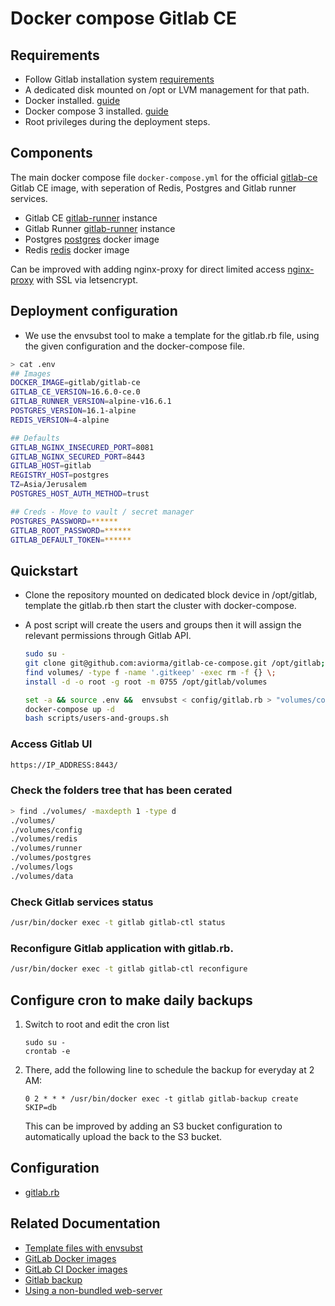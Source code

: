 # Docker compose Gitlab CE


## Requirements

- Follow Gitlab installation system [requirements](https://docs.gitlab.com/ee/install/requirements.html)
- A dedicated disk mounted on /opt or LVM management for that path.
- Docker installed. [guide](https://docs.docker.com/engine/install/)
- Docker compose 3 installed. [guide](https://docs.docker.com/compose/install/)
- Root privileges during the deployment steps.

## Components

The main docker compose file `docker-compose.yml` for the official [gitlab-ce](https://hub.docker.com/r/gitlab/gitlab-ce) Gitlab CE image, with seperation of Redis, Postgres and Gitlab runner services.

- Gitlab CE [gitlab-runner](https://hub.docker.com/r/gitlab/gitlab/) instance
- Gitlab Runner [gitlab-runner](https://hub.docker.com/r/gitlab/gitlab-runner/) instance
- Postgres [postgres](https://hub.docker.com/_/postgres/) docker image
- Redis [redis](https://hub.docker.com/_/redis/) docker image

Can be improved with adding nginx-proxy for direct limited access [nginx-proxy](https://github.com/jwilder/nginx-proxy) with SSL via letsencrypt.

## Deployment configuration
- We use the envsubst tool to make a template for the gitlab.rb file, using the given configuration and the docker-compose file.

```bash
> cat .env
## Images
DOCKER_IMAGE=gitlab/gitlab-ce
GITLAB_CE_VERSION=16.6.0-ce.0
GITLAB_RUNNER_VERSION=alpine-v16.6.1
POSTGRES_VERSION=16.1-alpine
REDIS_VERSION=4-alpine

## Defaults
GITLAB_NGINX_INSECURED_PORT=8081
GITLAB_NGINX_SECURED_PORT=8443
GITLAB_HOST=gitlab
REGISTRY_HOST=postgres
TZ=Asia/Jerusalem
POSTGRES_HOST_AUTH_METHOD=trust

## Creds - Move to vault / secret manager
POSTGRES_PASSWORD=******
GITLAB_ROOT_PASSWORD=******
GITLAB_DEFAULT_TOKEN=******
```
## Quickstart

- Clone the repository mounted on dedicated block device in /opt/gitlab, template the gitlab.rb then start the cluster with docker-compose.
- A post script will create the users and groups then it will assign the relevant permissions through Gitlab API.

   ```bash
   sudo su -
   git clone git@github.com:aviorma/gitlab-ce-compose.git /opt/gitlab; cd $_
   find volumes/ -type f -name '.gitkeep' -exec rm -f {} \;
   install -d -o root -g root -m 0755 /opt/gitlab/volumes

   set -a && source .env &&  envsubst < config/gitlab.rb > "volumes/config/gitlab.rb"
   docker-compose up -d
   bash scripts/users-and-groups.sh
   ```

### Access Gitlab UI
   ```bash
   https://IP_ADDRESS:8443/
   ```

### Check the folders tree that has been cerated

   ```bash
   > find ./volumes/ -maxdepth 1 -type d
   ./volumes/
   ./volumes/config
   ./volumes/redis
   ./volumes/runner
   ./volumes/postgres
   ./volumes/logs
   ./volumes/data
   ```

### Check Gitlab services status

```bash
/usr/bin/docker exec -t gitlab gitlab-ctl status
```

### Reconfigure Gitlab application with gitlab.rb.

```bash
/usr/bin/docker exec -t gitlab gitlab-ctl reconfigure
```

## Configure cron to make daily backups
1. Switch to root and edit the cron list

   ```shell
   sudo su -
   crontab -e
   ```

1. There, add the following line to schedule the backup for everyday at 2 AM:

   ```plaintext
   0 2 * * * /usr/bin/docker exec -t gitlab gitlab-backup create SKIP=db
   ```
   This can be improved by adding an S3 bucket configuration to automatically upload the back to the S3 bucket.

## Configuration

- [gitlab.rb](https://gitlab.com/gitlab-org/omnibus-gitlab/blob/master/files/gitlab-config-template/gitlab.rb.template)

## Related Documentation

- [Template files with envsubst](https://www.baeldung.com/linux/envsubst-command#:~:text=Basic%20Features%20of%20envsubst,replaced%20by%20an%20empty%20string.)
- [GitLab Docker images](https://docs.gitlab.com/omnibus/docker/)
- [GitLab CI Docker images](https://docs.gitlab.com/ce/ci/docker/using_docker_images.html)
- [Gitlab backup](https://docs.gitlab.com/omnibus/settings/backups.html)
- [Using a non-bundled web-server](https://docs.gitlab.com/omnibus/settings/nginx.html#using-a-non-bundled-web-server)

